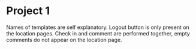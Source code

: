 # Project 1

Names of templates are self explanatory. Logout button is only present on the location pages. Check in and comment are performed together, empty comments do not appear on the location page.
